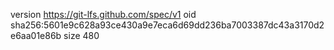 version https://git-lfs.github.com/spec/v1
oid sha256:5601e9c628a93ce430a9e7eca6d69dd236ba7003387dc43a3170d2e6aa01e86b
size 480
